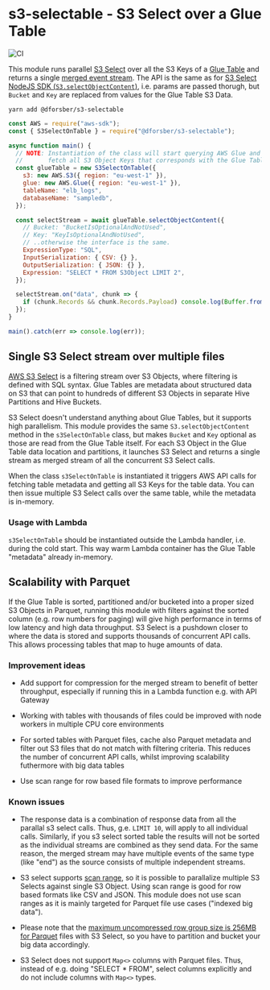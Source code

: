 # s3-selectable - S3 Select over a Glue Table

![CI](https://github.com/dforsber/s3-selectable/workflows/CI/badge.svg?branch=master)

This module runs parallel [S3 Select](https://aws.amazon.com/blogs/developer/introducing-support-for-amazon-s3-select-in-the-aws-sdk-for-javascript/) over all the S3 Keys of a [Glue Table](https://docs.aws.amazon.com/glue/latest/dg/tables-described.html) and returns a single [merged event stream](https://github.com/grncdr/merge-stream). The API is the same as for [S3 Select NodeJS SDK (`S3.selectObjectContent`)](https://docs.aws.amazon.com/AWSJavaScriptSDK/latest/AWS/S3.html#selectObjectContent-property), i.e. params are passed thorugh, but `Bucket` and `Key` are replaced from values for the Glue Table S3 Data.

```shell
yarn add @dforsber/s3-selectable
```

```javascript
const AWS = require("aws-sdk");
const { S3SelectOnTable } = require("@dforsber/s3-selectable");

async function main() {
  // NOTE: Instantiation of the class will start querying AWS Glue and S3 to
  //       fetch all S3 Object Keys that corresponds with the Glue Table data.
  const glueTable = new S3SelectOnTable({
    s3: new AWS.S3({ region: "eu-west-1" }),
    glue: new AWS.Glue({ region: "eu-west-1" }),
    tableName: "elb_logs",
    databaseName: "sampledb",
  });

  const selectStream = await glueTable.selectObjectContent({
    // Bucket: "BucketIsOptionalAndNotUsed",
    // Key: "KeyIsOptionalAndNotUsed",
    // ..otherwise the interface is the same.
    ExpressionType: "SQL",
    InputSerialization: { CSV: {} },
    OutputSerialization: { JSON: {} },
    Expression: "SELECT * FROM S3Object LIMIT 2",
  });

  selectStream.on("data", chunk => {
    if (chunk.Records && chunk.Records.Payload) console.log(Buffer.from(chunk.Records.Payload).toString());
  });
}

main().catch(err => console.log(err));
```

## Single S3 Select stream over multiple files

[AWS S3 Select](https://docs.aws.amazon.com/AmazonS3/latest/API/API_SelectObjectContent.html) is a filtering stream over S3 Objects, where filtering is defined with SQL syntax. Glue Tables are metadata about structured data on S3 that can point to hundreds of different S3 Objects in separate Hive Partitions and Hive Buckets.

S3 Select doesn't understand anything about Glue Tables, but it supports high parallelism. This module provides the same `S3.selectObjectContent` method in the `s3SelectOnTable` class, but makes `Bucket` and `Key` optional as those are read from the Glue Table itself. For each S3 Object in the Glue Table data location and partitions, it launches S3 Select and returns a single stream as merged stream of all the concurrent S3 Select calls.

When the class `s3SelectOnTable` is instantiated it triggers AWS API calls for fetching table metadata and getting all S3 Keys for the table data. You can then issue multiple S3 Select calls over the same table, while the metadata is in-memory.

### Usage with Lambda

`s3SelectOnTable` should be instantiated outside the Lambda handler, i.e. during the cold start. This way warm Lambda container has the Glue Table "metadata" already in-memory.

## Scalability with Parquet

If the Glue Table is sorted, partitioned and/or bucketed into a proper sized S3 Objects in Parquet, running this module with filters against the sorted column (e.g. row numbers for paging) will give high performance in terms of low latency and high data throughput. S3 Select is a pushdown closer to where the data is stored and supports thousands of concurrent API calls. This allows processing tables that map to huge amounts of data.

### Improvement ideas

- Add support for compression for the merged stream to benefit of better throughput, especially if running this in a Lambda function e.g. with API Gateway

- Working with tables with thousands of files could be improved with node workers in multiple CPU core environments

- For sorted tables with Parquet files, cache also Parquet metadata and filter out S3 files that do not match with filtering criteria. This reduces the number of concurrent API calls, whilst improving scalability futhermore with big data tables

- Use scan range for row based file formats to improve performance

### Known issues

- The response data is a combination of response data from all the parallal s3 select calls. Thus, g.e. `LIMIT 10`, will apply to all individual calls. Similarly, if you s3 select sorted table the results will not be sorted as the individual streams are combined as they send data. For the same reason, the merged stream may have multiple events of the same type (like "end") as the source consists of multiple independent streams.

- S3 select supports [scan range](https://docs.aws.amazon.com/AmazonS3/latest/API/API_SelectObjectContent.html#AmazonS3-SelectObjectContent-request-ScanRange), so it is possible to parallalize multiple S3 Selects against single S3 Object. Using scan range is good for row based formats like CSV and JSON. This module does not use scan ranges as it is mainly targeted for Parquet file use cases ("indexed big data").

- Please note that the [maximum uncompressed row group size is 256MB for Parquet](https://docs.aws.amazon.com/AmazonS3/latest/dev/selecting-content-from-objects.html) files with S3 Select, so you have to partition and bucket your big data accordingly.

- S3 Select does not support `Map<>` columns with Parquet files. Thus, instead of e.g. doing "SELECT \* FROM", select columns explicitly and do not include columns with `Map<>` types.
